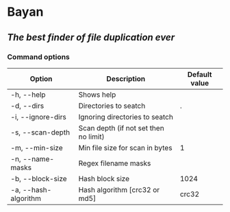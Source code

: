 # Bayan
## _The best finder of file duplication ever_

### Command options

| Option | Description | Default value |
| - | - | - |
| -h, --help | Shows help |
| -d, --dirs | Directories to seatch | . |
| -i, --ignore-dirs | Ignoring directories to seatch |
| -s, --scan-depth | Scan depth (if not set then no limit) |
| -m, --min-size | Min file size for scan in bytes | 1 |
| -n, --name-masks | Regex filename masks |
| -b, --block-size | Hash block size | 1024 |
| -a, --hash-algorithm | Hash algorithm [crc32 or md5] | crc32 |
